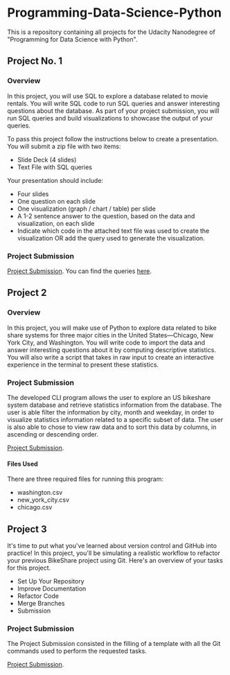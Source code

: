 # Programming-Data-Science-Python

This is a repository containing all projects for the Udacity Nanodegree of "Programming for Data Science with Python".

## Project No. 1

### Overview

In this project, you will use SQL to explore a database related to movie rentals. You will write SQL code to run SQL queries and answer interesting questions about the database. As part of your project submission, you will run SQL queries and build visualizations to showcase the output of your queries.

To pass this project follow the instructions below to create a presentation. You will submit a zip file with two items:

- Slide Deck (4 slides)
- Text File with SQL queries

Your presentation should include:

- Four slides
- One question on each slide
- One visualization (graph / chart / table) per slide
- A 1-2 sentence answer to the question, based on the data and visualization, on each slide
- Indicate which code in the attached text file was used to create the visualization OR add the query used to generate the visualization.

### Project Submission

[Project Submission](https://github.com/nadkleger/Programming_Data_Science_Python/blob/master/Project1/SQL%20Project%20Submission.pdf).
You can find the queries [here](https://github.com/nadkleger/Programming_Data_Science_Python/tree/master/Project1).

## Project 2

### Overview

In this project, you will make use of Python to explore data related to bike share systems for three major cities in the United States—Chicago, New York City, and Washington. You will write code to import the data and answer interesting questions about it by computing descriptive statistics. You will also write a script that takes in raw input to create an interactive experience in the terminal to present these statistics.

### Project Submission

The developed CLI program allows the user to explore an US bikeshare system database and retrieve statistics information from the database. The user is able filter the information by city, month and weekday, in order to visualize statistics information related to a specific subset of data. The user is also able to chose to view raw data and to sort this data by columns, in ascending or descending order.

[Project Submission](https://www.dropbox.com/s/ik4i45wucg0knlb/bikeshare.py?dl=0).

#### Files Used

There are three required files for running this program: 

* washington.csv
* new_york_city.csv
* chicago.csv


## Project 3

It's time to put what you've learned about version control and GitHub into practice! In this project, you'll be simulating a realistic workflow to refactor your previous BikeShare project using Git. Here's an overview of your tasks for this project.

- Set Up Your Repository
- Improve Documentation
- Refactor Code
- Merge Branches
- Submission

### Project Submission

The Project Submission consisted in the filling of a template with all the Git commands used to perform the requested tasks.

[Project Submission]().
